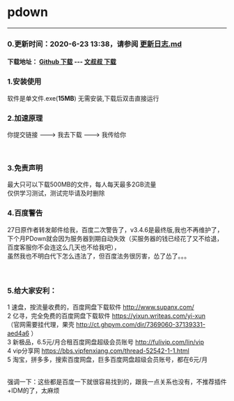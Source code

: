 ﻿# pdown
---

### 0.更新时间：2020-6-23 13:38，请参阅 [更新日志.md](更新日志.md)  
  
#### 下载地址：  [Github 下载](https://github.com/forpdown/pdown/releases/download/v3.04.04/PDown.v3.4.6.zip)  ---  [文叔叔 下载](https://ws28.cn/f/2u994wwe0d9)

  
### 1.安装使用

软件是单文件.exe(**15MB**) 无需安装,下载后双击直接运行<br/>

### 2.加速原理

你提交链接    --->    我去下载    --->    我传给你
  
<br/>

### 3.免责声明  

最大只可以下载500MB的文件，每人每天最多2GB流量<br/>
仅供学习测试，测试完毕请及时删除<br/>

### 4.百度警告

27日原作者转发邮件给我，百度二次警告了，v3.4.6是最终版,我也不再维护了，<br/>
下个月PDown就会因为服务器到期自动失效（买服务器的钱已经花了又不给退，百度客服你不会连这么几天也不给我吧），<br/>
虽然我也不明白代下怎么违法了，但百度法务很厉害，怂了怂了。。。<br/>
<br/>
<br/>
### 5.给大家安利：<br/>
1 速盘，按流量收费的，百度网盘下载软件  http://www.supanx.com/<br/>
2 亿寻，完全免费的百度网盘下载软件  https://yixun.writeas.com/yi-xun  <br/>
（官网需要挂代理，果壳  http://ct.ghpym.com/dir/7369060-37139331-aed4a6   ）<br/>
3 新极品，6.5元/月合租百度网盘超级会员账号 http://fulivip.com/lin/vip<br/>
4 vip分享网 https://bbs.vipfenxiang.com/thread-52542-1-1.html<br/>
5 淘宝，拼多多，搜索百度网盘，巨多百度网盘超级会员账号，都在6元/月<br/><br/>

强调一下：这些都是百度一下就很容易找到的，跟我一点关系也没有，不推荐插件+IDM的了，太麻烦
